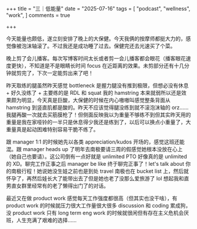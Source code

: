 +++
title = "三｜低能量"
date = "2025-07-16"
tags = [
    "podcast",
    "wellness",
    "work",
]
comments = true

+++

今天能量也颇低，遂立刻安排了晚上的大保健。今天我俩的按摩师都挺大力的，感觉像被泡沫轴滚了。不过我还是成功睡了过去。保健完还去光速买了个菜。

晚上剪了会儿播客。每次写博客时间太长或者剪一会儿播客都会眼花（播客眼花速度更快），不知道是不是眼睛长时间 focus 在近距离的效果。未剪部分还有十几分钟就剪完了，下次一定能剪出来了吧！

昨天取练的腿虽然昨天感觉 bottleneck 是握力腿没有推到极限，但想必没有休息 + 好久没练了 + 主要练的是 RDL 和 squat 我的 hamstring 本来就弱所以还是效果颇为明显，今天真是巨酸，大保健的时候在内心嗷嗷叫感觉整条背面从 hamstring 到竖直肌都是酸的。昨天不应该觉得腿没练到就不滚泡沫轴的 orz……我腿再酸一次就去买筋膜枪了！但侧面反映我以为重量不够练不到但其实昨天用的重量是我在家哑铃的一半只是休息得少我还是练到了，以后可以换点小重量了，大重量真是起动困难特别容易干脆不练了。

跟 manager 1:1 的时候她先以各类 appreciation/kudos 开场的，感觉这班还能混。跟 manager heads up 了明年去南极要请三周的假感觉她根本没放在心上（她自己也要请）。这公司倒有一点好就是 unlimited PTO 好像真的是 unlimited 的 XD。聊完工作正事之后 manager be like 终于聊完正事了！let's talk about 你的南极行程！她说她没生娃之前也是到处 travel 南极也在 bucket list 上，然后就怀孕了，再然后娃长大了能带出去了但是她也老了没那么爱旅游了 lol 想起我和直男直女群里经常有的老了懒得出门了的对话。

最近又在做 product work 感觉每天工作强度都很高（但其实也没干啥），有 product work 的时候就压力很大工作量很大很多 discussion 和 coding 累成狗，没 product work 只有 long term eng work 的时候就很闲但有存在主义危机会厌班，人生充满了艰难的选择……